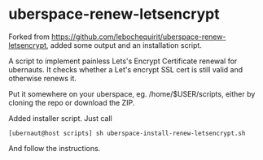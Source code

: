 # uberspace-renew-letsencrypt

Forked from https://github.com/lebochequirit/uberspace-renew-letsencrypt, added some output and an installation script.

A script to implement painless Lets's Encrypt Certificate renewal for ubernauts. It checks whether a Let's encrypt SSL cert is still valid and otherwise renews it.

Put it somewhere on your uberspace, eg. /home/$USER/scripts, either by cloning the repo or download the ZIP.

Added installer script. Just call

```
[ubernaut@host scripts] sh uberspace-install-renew-letsencrypt.sh
```

And follow the instructions.
